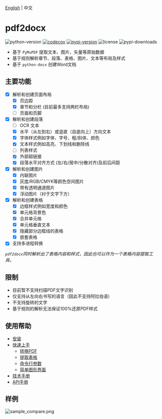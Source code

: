 [English](README.md) | 中文

# pdf2docx 

![python-version](https://img.shields.io/badge/python->=3.6-green.svg)
[![codecov](https://codecov.io/gh/dothinking/pdf2docx/branch/master/graph/badge.svg)](https://codecov.io/gh/dothinking/pdf2docx)
[![pypi-version](https://img.shields.io/pypi/v/pdf2docx.svg)](https://pypi.python.org/pypi/pdf2docx/)
![license](https://img.shields.io/pypi/l/pdf2docx.svg)
![pypi-downloads](https://img.shields.io/pypi/dm/pdf2docx)

- 基于 `PyMuPDF` 提取文本、图片、矢量等原始数据 
- 基于规则解析章节、段落、表格、图片、文本等布局及样式
- 基于 `python-docx` 创建Word文档

## 主要功能

- [x] 解析和创建页面布局
    - [x] 页边距
    - [x] 章节和分栏 (目前最多支持两栏布局)
    - [ ] 页眉和页脚

- [x] 解析和创建段落
    - [ ] OCR 文本
    - [x] 水平（从左到右）或竖直（自底向上）方向文本
    - [x] 字体样式例如字体、字号、粗/斜体、颜色
    - [x] 文本样式例如高亮、下划线和删除线
    - [ ] 列表样式
    - [x] 外部超链接
    - [x] 段落水平对齐方式 (左/右/居中/分散对齐)及前后间距
    
- [x] 解析和创建图片
	- [x] 内联图片
    - [x] 灰度/RGB/CMYK等颜色空间图片
    - [x] 带有透明通道图片
    - [x] 浮动图片（衬于文字下方）

- [x] 解析和创建表格
    - [x] 边框样式例如宽度和颜色
    - [x] 单元格背景色
    - [x] 合并单元格
    - [x] 单元格垂直文本
    - [x] 隐藏部分边框线的表格
    - [x] 嵌套表格

- [x] 支持多进程转换

*`pdf2docx`同时解析出了表格内容和样式，因此也可以作为一个表格内容提取工具。*

## 限制

- 目前暂不支持扫描PDF文字识别
- 仅支持从左向右书写的语言（因此不支持阿拉伯语）
- 不支持旋转的文字
- 基于规则的解析无法保证100%还原PDF样式


## 使用帮助

- [安装](https://dothinking.github.io/pdf2docx/installation.html)
- [快速上手](https://dothinking.github.io/pdf2docx/quickstart.html)
    - [转换PDF](https://dothinking.github.io/pdf2docx/quickstart.convert.html)
    - [提取表格](https://dothinking.github.io/pdf2docx/quickstart.table.html)
    - [命令行参数](https://dothinking.github.io/pdf2docx/quickstart.cli.html)
    - [简单图形界面](https://dothinking.github.io/pdf2docx/quickstart.gui.html)
- [技术手册](https://dothinking.github.io/pdf2docx/techdoc.html)
- [API手册](https://dothinking.github.io/pdf2docx/modules.html)

## 样例

![sample_compare.png](https://s1.ax1x.com/2020/08/04/aDryx1.png)